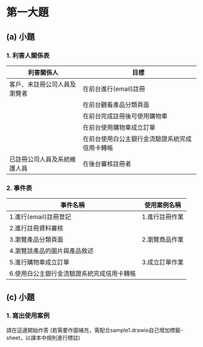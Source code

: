 # 第一大題 
## (a) 小題
### 1. 利害人關係表
|利害關係人|目標|
|-----|-----|
|客戶、未註冊公司人員及瀏覽者|在前台進行(email)註冊|
||在前台觀看產品分類頁面|
||在前台完成註冊後可使用購物車|
||在前台使用購物車成立訂單|
||在前台使用白公主銀行金流驗證系統完成信用卡轉帳|
|已註冊公司人員及系統維護人員|在後台審核註冊者|
### 2. 事件表
|事件名稱|使用案例名稱|
|-----|-----|
|1.進行(email)註冊登記|1.進行註冊作業|
|2.進行註冊資料審核|
|3.瀏覽產品分類頁面|2.瀏覽商品作業|
|4.瀏覽該產品的圖片與產品敘述|
|5.進行購物車成立訂單|3.成立訂單作業|
|6.使用白公主銀行金流驗證系統完成信用卡轉帳|



## (c) 小題
### 1. 寫出使用案例
請在這邊開始作答
(若需要作圖補充，需配合sample1.drawio自己增加標籤-sheet，以課本中規則進行標註)